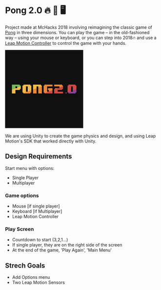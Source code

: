 # Pong 2.0 🔥 🏓 🖥

Project made at McHacks 2018 involving reimagining the classic game of <a href="https://en.wikipedia.org/wiki/Pong">Pong</a> in three dimensions. You can play the game – in the old-fashioned way – using your mouse or keyboard, or you can step into 2018🔥 and use a <a href = "https://www.leapmotion.com">Leap Motion Controller</a> to control the game with your hands.

![pong-logo](pong-background@256px.png)

We are using Unity to create the game physics and design, and using Leap Motion's SDK that worked directly with Unity.

## Design Requirements

Start menu with options:

- Single Player
- Multiplayer

### Game options

- Mouse [if single player]
- Keyboard [if Multiplayer]
- Leap Motion Controller

### Play Screen

- Countdown to start (3,2,1...)
- If single player, they are on the right side of the screen
- At the end of the game, 'Play Again', 'Main Menu'

## Strech Goals

- Add Options menu
- Two Leap Motion Sensors